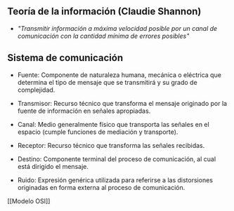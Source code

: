 ## Teoría de la información (Claudie Shannon)

- *"Transmitir información a máxima velocidad posible por un canal de comunicación con la cantidad mínima de errores posibles"*

## Sistema de comunicación

- Fuente: Componente de naturaleza humana, mecánica o eléctrica que determina el tipo de mensaje que se transmitirá y su grado de complejidad.

- Transmisor: Recurso técnico que transforma el mensaje originado por la fuente de información en señales apropiadas. 

- Canal: Medio generalmente físico que transporta las señales en el espacio (cumple funciones de mediación y transporte). 

- Receptor: Recurso técnico que transforma las señales recibidas. 

- Destino: Componente terminal del proceso de comunicación, al cual está dirigido el mensaje.

- Ruido: Expresión genérica utilizada para referirse a las distorsiones originadas en forma externa al proceso de comunicación.

[[Modelo OSI]]

